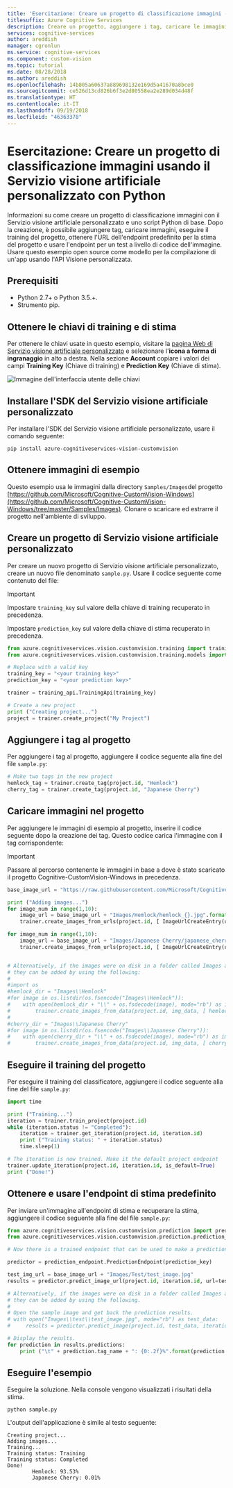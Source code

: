 ```yaml
---
title: 'Esercitazione: Creare un progetto di classificazione immagini - Servizio visione artificiale personalizzato, Python'
titlesuffix: Azure Cognitive Services
description: Creare un progetto, aggiungere i tag, caricare le immagini, eseguire il training del progetto ed effettuare una stima usando l'endpoint predefinito.
services: cognitive-services
author: areddish
manager: cgronlun
ms.service: cognitive-services
ms.component: custom-vision
ms.topic: tutorial
ms.date: 08/28/2018
ms.author: areddish
ms.openlocfilehash: 14b805a60637a889698132e169d5a41670a8bce0
ms.sourcegitcommit: ce526d13cd826b6f3e2d80558ea2e289d034d48f
ms.translationtype: HT
ms.contentlocale: it-IT
ms.lasthandoff: 09/19/2018
ms.locfileid: "46363378"
---
```

# <a name="tutorial-create-an-image-classification-project-using-the-custom-vision-service-with-python"></a>Esercitazione: Creare un progetto di classificazione immagini usando il Servizio visione artificiale personalizzato con Python

Informazioni su come creare un progetto di classificazione immagini con il Servizio visione artificiale personalizzato e uno script Python di base. Dopo la creazione, è possibile aggiungere tag, caricare immagini, eseguire il training del progetto, ottenere l'URL dell'endpoint predefinito per la stima del progetto e usare l'endpoint per un test a livello di codice dell'immagine. Usare questo esempio open source come modello per la compilazione di un'app usando l'API Visione personalizzata.



## <a name="prerequisites"></a>Prerequisiti

- Python 2.7+ o Python 3.5.+.
- Strumento pip.

## <a name="get-the-training-and-prediction-keys"></a>Ottenere le chiavi di training e di stima

Per ottenere le chiavi usate in questo esempio, visitare la [pagina Web di Servizio visione artificiale personalizzato](https://customvision.ai) e selezionare l'__icona a forma di ingranaggio__ in alto a destra. Nella sezione __Account__ copiare i valori dei campi __Training Key__ (Chiave di training) e __Prediction Key__ (Chiave di stima).

![Immagine dell'interfaccia utente delle chiavi](./media/python-tutorial/training-prediction-keys.png)

## <a name="install-the-custom-vision-service-sdk"></a>Installare l'SDK del Servizio visione artificiale personalizzato

Per installare l'SDK del Servizio visione artificiale personalizzato, usare il comando seguente:

```
pip install azure-cognitiveservices-vision-customvision
```

## <a name="get-example-images"></a>Ottenere immagini di esempio

Questo esempio usa le immagini dalla directory `Samples/Images`del progetto [https://github.com/Microsoft/Cognitive-CustomVision-Windows](https://github.com/Microsoft/Cognitive-CustomVision-Windows/tree/master/Samples/Images). Clonare o scaricare ed estrarre il progetto nell'ambiente di sviluppo.

## <a name="create-a-custom-vision-service-project"></a>Creare un progetto di Servizio visione artificiale personalizzato

Per creare un nuovo progetto di Servizio visione artificiale personalizzato, creare un nuovo file denominato `sample.py`. Usare il codice seguente come contenuto del file:

> [!IMPORTANT]
> Impostare `training_key` sul valore della chiave di training recuperato in precedenza.
>
> Impostare `prediction_key` sul valore della chiave di stima recuperato in precedenza.

```python
from azure.cognitiveservices.vision.customvision.training import training_api
from azure.cognitiveservices.vision.customvision.training.models import ImageUrlCreateEntry

# Replace with a valid key
training_key = "<your training key>"
prediction_key = "<your prediction key>"

trainer = training_api.TrainingApi(training_key)

# Create a new project
print ("Creating project...")
project = trainer.create_project("My Project")
```

## <a name="add-tags-to-your-project"></a>Aggiungere i tag al progetto

Per aggiungere i tag al progetto, aggiungere il codice seguente alla fine del file `sample.py`:

```python
# Make two tags in the new project
hemlock_tag = trainer.create_tag(project.id, "Hemlock")
cherry_tag = trainer.create_tag(project.id, "Japanese Cherry")
```

## <a name="upload-images-to-the-project"></a>Caricare immagini nel progetto

Per aggiungere le immagini di esempio al progetto, inserire il codice seguente dopo la creazione dei tag. Questo codice carica l'immagine con il tag corrispondente:

> [!IMPORTANT]
>
> Passare al percorso contenente le immagini in base a dove è stato scaricato il progetto Cognitive-CustomVision-Windows in precedenza.

```python
base_image_url = "https://raw.githubusercontent.com/Microsoft/Cognitive-CustomVision-Windows/master/Samples/"

print ("Adding images...")
for image_num in range(1,10):
    image_url = base_image_url + "Images/Hemlock/hemlock_{}.jpg".format(image_num)
    trainer.create_images_from_urls(project.id, [ ImageUrlCreateEntry(url=image_url, tag_ids=[ hemlock_tag.id ] ) ])

for image_num in range(1,10):
    image_url = base_image_url + "Images/Japanese Cherry/japanese_cherry_{}.jpg".format(image_num)
    trainer.create_images_from_urls(project.id, [ ImageUrlCreateEntry(url=image_url, tag_ids=[ cherry_tag.id ] ) ])


# Alternatively, if the images were on disk in a folder called Images alongside the sample.py, then
# they can be added by using the following:
#
#import os
#hemlock_dir = "Images\\Hemlock"
#for image in os.listdir(os.fsencode("Images\\Hemlock")):
#    with open(hemlock_dir + "\\" + os.fsdecode(image), mode="rb") as img_data: 
#        trainer.create_images_from_data(project.id, img_data, [ hemlock_tag.id ])
#
#cherry_dir = "Images\\Japanese Cherry"
#for image in os.listdir(os.fsencode("Images\\Japanese Cherry")):
#    with open(cherry_dir + "\\" + os.fsdecode(image), mode="rb") as img_data: 
#        trainer.create_images_from_data(project.id, img_data, [ cherry_tag.id ])
```

## <a name="train-the-project"></a>Eseguire il training del progetto

Per eseguire il training del classificatore, aggiungere il codice seguente alla fine del file `sample.py`:

```python
import time

print ("Training...")
iteration = trainer.train_project(project.id)
while (iteration.status != "Completed"):
    iteration = trainer.get_iteration(project.id, iteration.id)
    print ("Training status: " + iteration.status)
    time.sleep(1)

# The iteration is now trained. Make it the default project endpoint
trainer.update_iteration(project.id, iteration.id, is_default=True)
print ("Done!")
```

## <a name="get-and-use-the-default-prediction-endpoint"></a>Ottenere e usare l'endpoint di stima predefinito

Per inviare un'immagine all'endpoint di stima e recuperare la stima, aggiungere il codice seguente alla fine del file `sample.py`:

```python
from azure.cognitiveservices.vision.customvision.prediction import prediction_endpoint
from azure.cognitiveservices.vision.customvision.prediction.prediction_endpoint import models

# Now there is a trained endpoint that can be used to make a prediction

predictor = prediction_endpoint.PredictionEndpoint(prediction_key)

test_img_url = base_image_url + "Images/Test/test_image.jpg"
results = predictor.predict_image_url(project.id, iteration.id, url=test_img_url)

# Alternatively, if the images were on disk in a folder called Images alongside the sample.py, then
# they can be added by using the following.
#
# Open the sample image and get back the prediction results.
# with open("Images\\test\\test_image.jpg", mode="rb") as test_data:
#     results = predictor.predict_image(project.id, test_data, iteration.id)

# Display the results.
for prediction in results.predictions:
    print ("\t" + prediction.tag_name + ": {0:.2f}%".format(prediction.probability * 100))
```

## <a name="run-the-example"></a>Eseguire l'esempio

Eseguire la soluzione. Nella console vengono visualizzati i risultati della stima.

```
python sample.py
```

L'output dell'applicazione è simile al testo seguente:

```
Creating project...
Adding images...
Training...
Training status: Training
Training status: Completed
Done!
        Hemlock: 93.53%
        Japanese Cherry: 0.01%
```